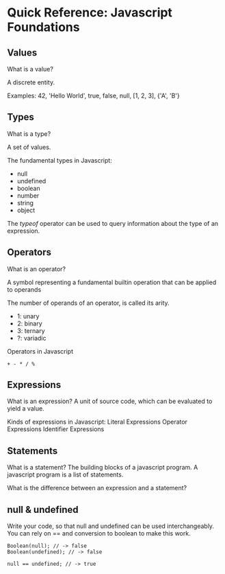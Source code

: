 # Quick Reference: Javascript Foundations

## Values

What is a value?

A discrete entity.

Examples: 42, 'Hello World', true, false, null, [1, 2, 3], {'A', 'B'}

## Types

What is a type?

A set of values.

The fundamental types in Javascript:

- null
- undefined
- boolean
- number
- string
- object

The _typeof_ operator can be used to query information about the type of an expression.

## Operators

What is an operator?

A symbol representing a fundamental builtin operation that can be applied to operands

The number of operands of an operator, is called its arity.

- 1: unary
- 2: binary
- 3: ternary
- ?: variadic

Operators in Javascript
```
+ - * / %
```

## Expressions

What is an expression?
A unit of source code, which can be evaluated to yield a value.

Kinds of expressions in Javascript:
Literal Expressions
Operator Expressions
Identifier Expressions

## Statements

What is a statement?
The building blocks of a javascript program. A javascript program is a list of statements.

What is the difference between an expression and a statement?


## null & undefined

Write your code, so that null and undefined can be used interchangeably.
You can rely on == and conversion to boolean to make this work.
```
Boolean(null); // -> false
Boolean(undefined); // -> false

null == undefined; // -> true
```